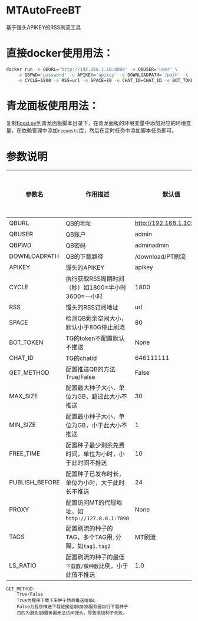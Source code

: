 # MTAutoFreeBT
基于馒头APIKEY的RSS刷流工具

# 直接docker使用用法：
```bash
docker run -e QBURL='http://192.168.1.10:8080' -e QBUSER='user' \
    -e QBPWD='password' -e APIKEY='apikey' -e DOWNLOADPATH='/path'  \
    -e CYCLE=1800 -e RSS=url -e SPACE=80 -e CHAT_ID=CHAT_ID -e BOT_TOKEN=BOT_TOKEN -e GET_METHOD=True shangling/mt-auto-free-to-qb:latest
```

# 青龙面板使用用法：
复制[flood.py](./app/flood.py)到青龙面板脚本目录下，在青龙面板的环境变量中添加对应的环境变量，在依赖管理中添加`requests`库，然后在定时任务中添加脚本任务即可。

# 参数说明

| 参数名          | 作用描述                              | 默认值                      | 是否可为空 |
|--------------|-----------------------------------|--------------------------|-------|
| QBURL        | QB的地址                             | http://192.168.1.10:8080 | 否     |
| QBUSER       | QB账户                              | admin                    | 否     |
| QBPWD        | QB密码                              | adminadmin               | 否     |
| DOWNLOADPATH | QB的下载路径                           | /download/PT刷流           | 否     |
| APIKEY       | 馒头的APIKEY                         | apikey                   | 否     |
| CYCLE        | 执行获取RSS周期时间（秒）如1800=半小时  3600=一小时 | 1800                     | 是     |
| RSS          | 馒头的RSS订阅地址                        | url                      | 否     |
| SPACE        | 检测QB剩余空间大小，默认小于80G停止刷流            | 80                       | 是     |
| BOT_TOKEN    | TG的token不配置默认不推送                  | None                | 是     |
| CHAT_ID      | TG的chatid                         | 646111111                | 是     |
| GET_METHOD   | 配置推送QB的方法   True/False            | False                    | 是     |
| MAX_SIZE     | 配置最大种子大小，单位为GB，超过此大小不推送 | 30                       | 是     |
| MIN_SIZE     | 配置最小种子大小，单位为GB，小于此大小不推送 | 1                        | 是     |
| FREE_TIME    | 配置种子最少剩余免费时间，单位为小时，小于此时间不推送 | 10                       | 是     |
| PUBLISH_BEFORE | 配置种子已发布时长，单位为小时，大于此时长不推送 | 24                       | 是     |
| PROXY        | 配置访问MT的代理地址，如`http://127.0.0.1:7890` | None                     | 是     |
| TAGS         | 配置刷流的种子的TAG，多个TAG用`,`分隔，如`tag1,tag2` | MT刷流                   | 是     |
| LS_RATIO     | 配置刷流的种子的最低`下载数/做种数`比例，小于此值不推送 | 1.0                      | 是     |



```
GET_METHOD:
    True/False
    True为程序下载下来种子然后推送给QB，
    False为程序推送下载链接给QB由QB服务器自行下载种子
    目的为避免QB服务器无法访问馒头，导致添加种子失败。
```
